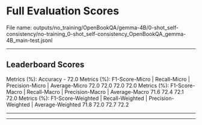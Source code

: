 # Full Evaluation Scores

File name: outputs/no_training/OpenBookQA/gemma-4B/0-shot_self-consistency/no-training_0-shot_self-consistency_OpenBookQA_gemma-4B_main-test.jsonl


---

## Leaderboard Scores

Metrics (%): Accuracy - 72.0
Metrics (%): F1-Score-Micro | Recall-Micro | Precision-Micro | Average-Micro
                72.0        72.0          72.0        72.0
Metrics (%): F1-Score-Macro | Recall-Macro | Precision-Macro | Average-Macro
                71.6        72.4          72.1        72.0
Metrics (%): F1-Score-Weighted | Recall-Weighted | Precision-Weighted | Average-Weighted
                71.8        72.0          72.7        72.2

---


---

